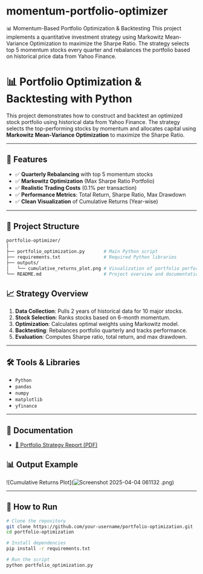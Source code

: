 # momentum-portfolio-optimizer
📊 Momentum-Based Portfolio Optimization &amp; Backtesting  This project implements a quantitative investment strategy using Markowitz Mean-Variance Optimization to maximize the Sharpe Ratio. The strategy selects top 5 momentum stocks every quarter and rebalances the portfolio based on historical price data from Yahoo Finance. 



# 📊 Portfolio Optimization & Backtesting with Python

This project demonstrates how to construct and backtest an optimized stock portfolio using historical data from Yahoo Finance. The strategy selects the top-performing stocks by momentum and allocates capital using **Markowitz Mean-Variance Optimization** to maximize the Sharpe Ratio.

---

## 🚀 Features

- ✅ **Quarterly Rebalancing** with top 5 momentum stocks
- ✅ **Markowitz Optimization** (Max Sharpe Ratio Portfolio)
- ✅ **Realistic Trading Costs** (0.1% per transaction)
- ✅ **Performance Metrics**: Total Return, Sharpe Ratio, Max Drawdown
- ✅ **Clean Visualization** of Cumulative Returns (Year-wise)

---


## 📁 Project Structure

```bash
portfolio-optimizer/
│
├── portfolio_optimization.py       # Main Python script
├── requirements.txt                # Required Python libraries
├── outputs/
│   └── cumulative_returns_plot.png # Visualization of portfolio performance
└── README.md                       # Project overview and documentation
```

## 📈 Strategy Overview

1. **Data Collection**: Pulls 2 years of historical data for 10 major stocks.
2. **Stock Selection**: Ranks stocks based on 6-month momentum.
3. **Optimization**: Calculates optimal weights using Markowitz model.
4. **Backtesting**: Rebalances portfolio quarterly and tracks performance.
5. **Evaluation**: Computes Sharpe ratio, total return, and max drawdown.

---





## 🛠️ Tools & Libraries

- `Python`
- `pandas`
- `numpy`
- `matplotlib`
- `yfinance`

---




## 📄 Documentation

- [📘 Portfolio Strategy Report (PDF)](docs/Portfolio_Construction_Report.pdf)






## 📊 Output Example

![Cumulative Returns Plot](![Screenshot 2025-04-04 061132](https://github.com/user-attachments/assets/8713f443-2f8a-42ce-908b-ab4974fd3338)
.png)

---



## 📂 How to Run

```bash
# Clone the repository
git clone https://github.com/your-username/portfolio-optimization.git
cd portfolio-optimization

# Install dependencies
pip install -r requirements.txt

# Run the script
python portfolio_optimization.py


